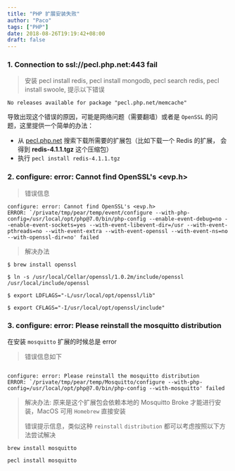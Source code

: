 ```yaml
---
title: "PHP 扩展安装失败"
author: "Paco"
tags: ["PHP"]
date: 2018-08-26T19:19:42+08:00
draft: false
---
```



### 1. Connection to ssl://pecl.php.net:443 fail

> 安装 pecl install redis,  pecl install mongodb, pecl search redis, pecl install swoole, 提示以下错误

`No releases available for package "pecl.php.net/memcache"`

导致出现这个错误的原因，可能是网络问题（需要翻墙）或者是 `OpenSSL` 的问题，这里提供一个简单的办法：

- 从 [pecl.php.net](https://pecl.php.net/) 搜索下载所需要的扩展包（比如下载一个 Redis 的扩展， 会得到 **redis-4.1.1.tgz** 这个压缩包）
- 执行 `pecl install redis-4.1.1.tgz`



### 2. configure: error: Cannot find OpenSSL's \<evp.h\>

> 错误信息

```shell
configure: error: Cannot find OpenSSL's <evp.h>
ERROR: `/private/tmp/pear/temp/event/configure --with-php-config=/usr/local/opt/php@7.0/bin/php-config --enable-event-debug=no --enable-event-sockets=yes --with-event-libevent-dir=/usr --with-event-pthreads=no --with-event-extra --with-event-openssl --with-event-ns=no --with-openssl-dir=no' failed
```

> 解决办法

```shell
$ brew install openssl

$ ln -s /usr/local/Cellar/openssl/1.0.2m/include/openssl /usr/local/include/openssl

$ export LDFLAGS="-L/usr/local/opt/openssl/lib"

$ export CFLAGS="-I/usr/local/opt/openssl/include"
```



### 3. configure: error: Please reinstall the mosquitto distribution

在安装 `mosquitto` 扩展的时候总是 error

> 错误信息如下

```shell

configure: error: Please reinstall the mosquitto distribution
ERROR: `/private/tmp/pear/temp/Mosquitto/configure --with-php-config=/usr/local/opt/php@7.0/bin/php-config --with-mosquitto' failed

```

>  解决办法: 原来是这个扩展包会依赖本地的 Mosquitto Broke 才能进行安装，MacOS 可用 `Homebrew` 直接安装
>
>  错误提示信息，类似这种 `reinstall` `distribution` 都可以考虑按照以下方法尝试解决

```shell
brew install mosquitto

pecl install mosquitto
```

